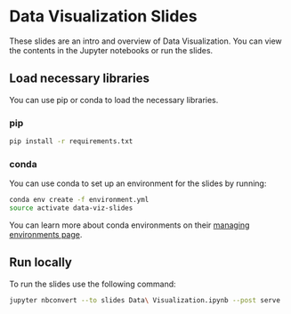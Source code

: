 # Data Visualization Slides

These slides are an intro and overview of Data Visualization. You can view the contents in the Jupyter notebooks or run the slides.

## Load necessary libraries

You can use pip or conda to load the necessary libraries.

### pip

```bash
pip install -r requirements.txt
```

### conda

You can use conda to set up an environment for the slides by running:

```bash
conda env create -f environment.yml
source activate data-viz-slides
```

You can learn more about conda environments on their [managing environments page](https://conda.io/docs/using/envs.html#managing-environments).

## Run locally

To run the slides use the following command:

```bash
jupyter nbconvert --to slides Data\ Visualization.ipynb --post serve
```